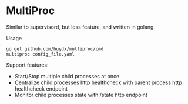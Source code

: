 # MultiProc

Similar to supervisord, but less feature, and written in golang

Usage

```
go get github.com/huydx/multiproc/cmd
multiproc config_file.yaml
```

Support features:
- Start/Stop multiple child processes at once
- Centralize child processes http healthcheck with parent process http healthcheck endpoint
- Monitor child processes state with /state http endpoint
